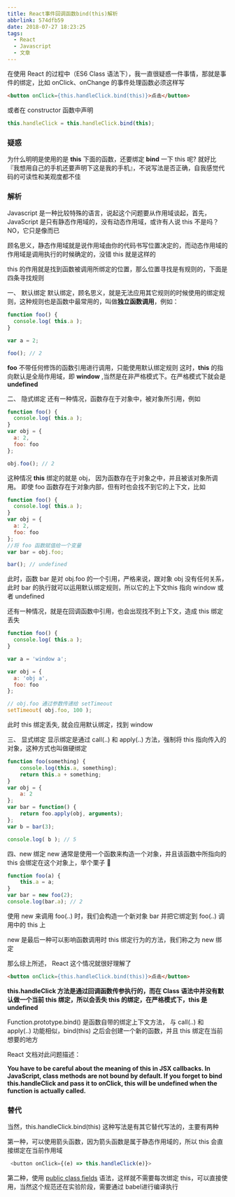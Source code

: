 ```yaml
---
title: React事件回调函数bind(this)解析
abbrlink: 574dfb59
date: 2018-07-27 18:23:25
tags: 
  - React
  - Javascript
  - 文章
---
```


在使用 React 的过程中（ES6 Class 语法下），我一直很疑惑一件事情，那就是事件的绑定，比如 onClick、onChange 的事件处理函数必须这样写

``` html
<button onClick={this.handleClick.bind(this)}>点击</button>
```

或者在 constructor 函数中声明

``` js
this.handleClick = this.handleClick.bind(this);
```


### 疑惑

为什么明明是使用的是 **this** 下面的函数，还要绑定 **bind** 一下 this 呢? 就好比『我想用自己的手机还要声明下这是我的手机』，不说写法是否正确，自我感觉代码的可读性和美观度都不佳

### 解析
Javascript 是一种比较特殊的语言，说起这个问题要从作用域谈起，首先，JavaScript 是只有静态作用域的，没有动态作用域，或许有人说 this 不是吗？NO，它只是像而已

顾名思义，静态作用域就是说作用域由你的代码书写位置决定的，而动态作用域的作用域是调用执行的时候确定的，没错 this 就是这样的

this 的作用就是找到函数被调用所绑定的位置，那么位置寻找是有规则的，下面是四条寻找规则

一、 默认绑定
默认绑定，顾名思义，就是无法应用其它规则的时候使用的绑定规则，这种规则也是函数中最常用的，叫做**独立函数调用**，例如：
``` js
function foo() { 
  console.log( this.a );
}

var a = 2; 

foo(); // 2
```

**foo** 不带任何修饰的函数引用进行调用，只能使用默认绑定规则
这时，**this** 的指向默认是全局作用域，即 **window** ,当然是在非严格模式下。在严格模式下就会是 **undefined**


二、 隐式绑定
还有一种情况，函数存在于对象中，被对象所引用，例如
``` js
function foo() { 
  console.log( this.a );
}
var obj = { 
  a: 2,
  foo: foo 
};

obj.foo(); // 2
```
这种情况 **this** 绑定的就是 obj， 因为函数存在于对象之中，并且被该对象所调用。
即使 foo 函数存在于对象内部，但有时也会找不到它的上下文，比如
``` js
function foo() { 
  console.log( this.a );
}
var obj = { 
  a: 2,
  foo: foo 
};
//将 foo 函数赋值给一个变量
var bar = obj.foo; 

bar(); // undefined
```
此时，函数 bar 是对 obj.foo 的一个引用，严格来说，跟对象 obj 没有任何关系，此时 bar 的执行就可以运用默认绑定规则，所以它的上下文this 指向 window 或者 undefined

还有一种情况，就是在回调函数中引用，也会出现找不到上下文，造成 this 绑定丢失

``` js
function foo() { 
  console.log( this.a );
}

var a = 'window a';

var obj = { 
  a: 'obj a',
  foo: foo 
};

// obj.foo 通过参数传递给 setTimeout 
setTimeout( obj.foo, 100 ); 

```
此时 this 绑定丢失, 就会应用默认绑定，找到 window

三、 显式绑定
显示绑定是通过 call(..) 和 apply(..) 方法，强制将 this 指向传入的对象，这种方式也叫做硬绑定

``` js
function foo(something) {
    console.log(this.a, something);
    return this.a + something;
}
var obj = {
    a: 2
};
var bar = function() {
    return foo.apply(obj, arguments);
};
var b = bar(3);

console.log( b ); // 5

```


四、new 绑定
new 通常是使用一个函数来构造一个对象，并且该函数中所指向的 this 会绑定在这个对象上，举个栗子 🌰
``` js
function foo(a) {
    this.a = a;
}
var bar = new foo(2);
console.log(bar.a); // 2
```
使用 new 来调用 foo(..) 时，我们会构造一个新对象 bar 并把它绑定到 foo(..) 调用中的 this 上

new 是最后一种可以影响函数调用时 this 绑定行为的方法，我们称之为 new 绑定



那么综上所述， React 这个情况就很好理解了

``` html
<button onClick={this.handleClick.bind(this)}>点击</button>
```

**this.handleClick 方法是通过回调函数传参执行的，而在 Class 语法中并没有默认做一个当前 this 绑定，所以会丢失 this 的绑定，在严格模式下，this 是 undefined**

Function.prototype.bind() 是函数自带的绑定上下文方法， 与 call(..) 和 apply(..) 功能相似，bind(this) 之后会创建一个新的函数，并且 this 绑定在当前想要的地方

React 文档对此问题描述：

**You have to be careful about the meaning of this in JSX callbacks. In JavaScript, class methods are not bound by default. If you forget to bind this.handleClick and pass it to onClick, this will be undefined when the function is actually called.**


### 替代
当然，this.handleClick.bind(this) 这种写法是有其它替代写法的，主要有两种

第一种，可以使用箭头函数，因为箭头函数是属于静态作用域的，所以 this 会直接绑定在当前作用域

``` js
 <button onClick={(e) => this.handleClick(e)}>
```

第二种，使用 [public class fields](https://babeljs.io/docs/en/babel-plugin-transform-class-properties/) 语法，这样就不需要每次绑定 this，可以直接使用，当然这个规范还在实验阶段，需要通过 babel进行编译执行

